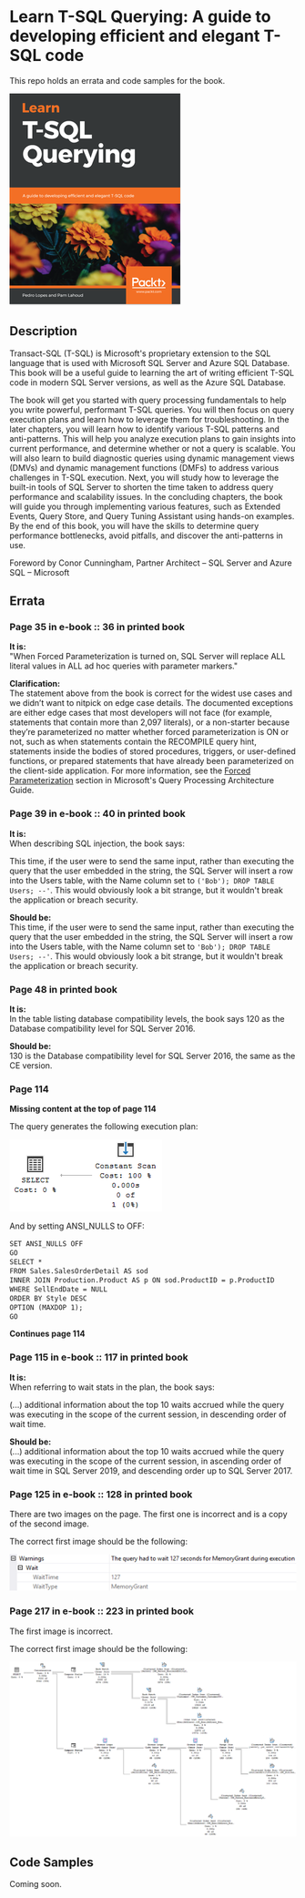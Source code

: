 # Learn T-SQL Querying: A guide to developing efficient and elegant T-SQL code

This repo holds an errata and code samples for the book.

![Learn T-SQL Querying book cover](./media/Cover.png)

## Description

Transact-SQL (T-SQL) is Microsoft's proprietary extension to the SQL language that is used with Microsoft SQL Server and Azure SQL Database. This book will be a useful guide to learning the art of writing efficient T-SQL code in modern SQL Server versions, as well as the Azure SQL Database.

The book will get you started with query processing fundamentals to help you write powerful, performant T-SQL queries. You will then focus on query execution plans and learn how to leverage them for troubleshooting. In the later chapters, you will learn how to identify various T-SQL patterns and anti-patterns. This will help you analyze execution plans to gain insights into current performance, and determine whether or not a query is scalable. You will also learn to build diagnostic queries using dynamic management views (DMVs) and dynamic management functions (DMFs) to address various challenges in T-SQL execution. Next, you will study how to leverage the built-in tools of SQL Server to shorten the time taken to address query performance and scalability issues. In the concluding chapters, the book will guide you through implementing various features, such as Extended Events, Query Store, and Query Tuning Assistant using hands-on examples.
By the end of this book, you will have the skills to determine query performance bottlenecks, avoid pitfalls, and discover the anti-patterns in use.

Foreword by Conor Cunningham, Partner Architect – SQL Server and Azure SQL – Microsoft

## Errata

### Page 35 in e-book :: 36 in printed book

**It is:**             
"When Forced Parameterization is turned on, SQL Server will replace ALL literal values in ALL ad hoc queries with parameter markers." 

**Clarification:**             
The statement above from the book is correct for the widest use cases and we didn’t want to nitpick on edge case details. The documented exceptions are either edge cases that most developers will not face (for example, statements that contain more than 2,097 literals), or a non-starter because they’re parameterized no matter whether forced parameterization is ON or not, such as when statements contain the RECOMPILE query hint, statements inside the bodies of stored procedures, triggers, or user-defined functions, or prepared statements that have already been parameterized on the client-side application. For more information, see the [Forced Parameterization](https://docs.microsoft.com/sql/relational-databases/query-processing-architecture-guide#ForcedParam) section in Microsoft's Query Processing Architecture Guide.
 
### Page 39 in e-book :: 40 in printed book

**It is:**             
When describing SQL injection, the book says:             

This time, if the user were to send the same input, rather than executing the query that the user embedded in the string, the SQL Server will insert a row into the Users table, with the Name column set to `('Bob'); DROP TABLE Users; --'`. This would obviously look a bit strange, but it wouldn't break the application or breach security.

**Should be:**             
This time, if the user were to send the same input, rather than executing the query that the user embedded in the string, the SQL Server will insert a row into the Users table, with the Name column set to `'Bob'); DROP TABLE Users; --'`. This would obviously look a bit strange, but it wouldn't break the application or breach security.

### Page 48 in printed book

**It is:**             
In the table listing database compatibility levels, the book says 120 as the Database compatibility level for SQL Server 2016.             

**Should be:**             
130 is the Database compatibility level for SQL Server 2016, the same as the CE version.  

### Page 114

**Missing content at the top of page 114**

The query generates the following execution plan:
 
 ![Qry_ANSI_NULLS_OFF](./media/Page114.png)

And by setting ANSI_NULLS to OFF:

```
SET ANSI_NULLS OFF
GO
SELECT *
FROM Sales.SalesOrderDetail AS sod
INNER JOIN Production.Product AS p ON sod.ProductID = p.ProductID
WHERE SellEndDate = NULL
ORDER BY Style DESC
OPTION (MAXDOP 1);
GO
```

**Continues page 114**

### Page 115 in e-book :: 117 in printed book

**It is:**             
When referring to wait stats in the plan, the book says:             

(...) additional information about the top 10 waits accrued while the query was executing in the scope of the current session, in descending order of wait time.

**Should be:**             
(...) additional information about the top 10 waits accrued while the query was executing in the scope of the current session, in ascending order of wait 
time in SQL Server 2019, and descending order up to SQL Server 2017.

### Page 125 in e-book :: 128 in printed book

There are two images on the page. The first one is incorrect and is a copy of the second image.

The correct first image should be the following:

![MemoryGrant Wait Warning](./media/Page128.png)

### Page 217 in e-book :: 223 in printed book

The first image is incorrect.

The correct first image should be the following:

![UNION plan](./media/Page223.png)

## Code Samples

Coming soon.

